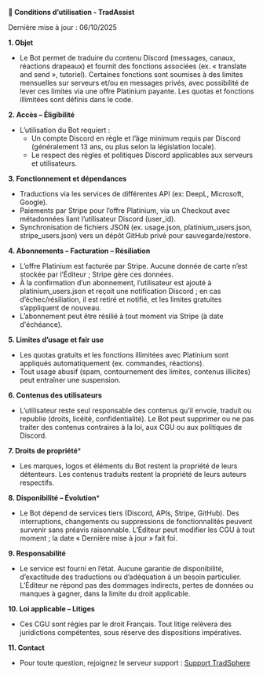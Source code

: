 **📜 Conditions d’utilisation - TradAssist**

Dernière mise à jour : 06/10/2025

**1. Objet**
- Le Bot permet de traduire du contenu Discord (messages, canaux, réactions drapeaux) et fournit des fonctions associées (ex. « translate and send », tutoriel). Certaines fonctions sont soumises à des limites mensuelles sur serveurs et/ou en messages privés, avec possibilité de lever ces limites via une offre Platinium payante. Les quotas et fonctions illimitées sont définis dans le code. 

**2. Accès – Éligibilité**
- L’utilisation du Bot requiert :
  - Un compte Discord en règle et l’âge minimum requis par Discord (généralement 13 ans, ou plus selon la législation locale).
  - Le respect des règles et politiques Discord applicables aux serveurs et utilisateurs.

**3. Fonctionnement et dépendances**
- Traductions via les services de différentes API (ex: DeepL, Microsoft, Google). 
- Paiements par Stripe pour l’offre Platinium, via un Checkout avec métadonnées liant l’utilisateur Discord (user_id). 
- Synchronisation de fichiers JSON (ex. usage.json, platinium_users.json, stripe_users.json) vers un dépôt GitHub privé pour sauvegarde/restore. 

**4. Abonnements – Facturation – Résiliation**
- L’offre Platinium est facturée par Stripe. Aucune donnée de carte n’est stockée par l’Éditeur ; Stripe gère ces données.
- À la confirmation d’un abonnement, l’utilisateur est ajouté à platinium_users.json et reçoit une notification Discord ; en cas d’échec/résiliation, il est retiré et notifié, et les limites gratuites s’appliquent de nouveau. 
- L’abonnement peut être résilié à tout moment via Stripe (à date d'échéance).

**5. Limites d’usage et fair use**
- Les quotas gratuits et les fonctions illimitées avec Platinium sont appliqués automatiquement (ex. commandes, réactions). 
- Tout usage abusif (spam, contournement des limites, contenus illicites) peut entraîner une suspension.

**6. Contenus des utilisateurs**
- L’utilisateur reste seul responsable des contenus qu’il envoie, traduit ou republie (droits, licéité, confidentialité). Le Bot peut supprimer ou ne pas traiter des contenus contraires à la loi, aux CGU ou aux politiques de Discord.

**7. Droits de propriété***
- Les marques, logos et éléments du Bot restent la propriété de leurs détenteurs. Les contenus traduits restent la propriété de leurs auteurs respectifs.

**8. Disponibilité – Évolution***
- Le Bot dépend de services tiers (Discord, APIs, Stripe, GitHub). Des interruptions, changements ou suppressions de fonctionnalités peuvent survenir sans préavis raisonnable. L’Éditeur peut modifier les CGU à tout moment ; la date « Dernière mise à jour » fait foi.

**9. Responsabilité**
- Le service est fourni en l’état. Aucune garantie de disponibilité, d’exactitude des traductions ou d’adéquation à un besoin particulier. L’Éditeur ne répond pas des dommages indirects, pertes de données ou manques à gagner, dans la limite du droit applicable.

**10. Loi applicable – Litiges**
- Ces CGU sont régies par le droit Français. Tout litige relèvera des juridictions compétentes, sous réserve des dispositions impératives.

**11. Contact**
- Pour toute question, rejoignez le serveur support : [Support TradSphere](https://discord.gg/c5zvbAWwu8)
